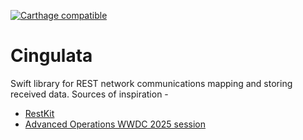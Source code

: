 [![Carthage compatible](https://img.shields.io/badge/Carthage-compatible-4BC51D.svg?style=flat)](https://github.com/Carthage/Carthage)

# Cingulata
Swift library for REST network communications mapping and storing received data. 
Sources of inspiration - 
- [RestKit](https://github.com/RestKit/RestKit)
- [Advanced Operations WWDC 2025 session](https://developer.apple.com/videos/play/wwdc2015-226/)
